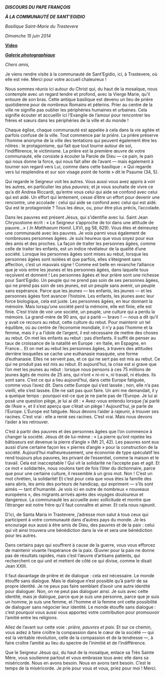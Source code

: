 ***DISCOURS DU PAPE FRANÇOIS***

***À LA COMMUNAUTÉ DE SANT'EGIDIO***

*Basilique Saint-Marie du Trastevere*

*Dimanche 15 juin 2014*

**[Video](http://player.rv.va/vaticanplayer.asp?language=it&tic=VA_QN1RWM5S)**

***[Galerie photographique](http://www.photogallery.va/content/photogallery/fr/eventi/sant-egidio2014.html)***

*Chers amis,*

Je viens rendre visite à la communauté de Sant’Egidio, ici, à Trastevere, où elle est née. Merci pour votre accueil chaleureux !

Nous sommes réunis ici autour du Christ qui, du haut de la mosaïque, nous contemple avec un regard tendre et profond, avec la Vierge Marie, qu’il entoure de son bras. Cette antique basilique est devenu un lieu de prière quotidienne pour de nombreux Romains et pèlerins. Prier au centre de la ville ne signifie pas oublier les périphéries humaines et urbaines. Cela signifie écouter et accueillir ici l’Evangile de l’amour pour rencontrer les frères et sœurs dans les périphéries de la ville et du monde !

Chaque église, chaque communauté est appelée à cela dans la vie agitée et parfois confuse de la ville. Tout commence par *la prière*. La prière préserve l’homme anonyme de la ville des tentations qui peuvent également être les nôtres : le protagonisme, qui fait que tout tourne autour de soi, l’indifférence, le victimisme. La prière est la première œuvre de votre communauté, elle consiste à écouter la Parole de Dieu — ce pain, le pain qui nous donne la force, qui nous fait aller de l’avant — mais également à tourner son regard vers Lui, comme dans cette basilique : « Qui regarde vers lui resplendira et sur son visage point de honte » dit le Psaume (34, 5).

Qui regarde le Seigneur voit les autres. Vous aussi vous avez appris à voir les autres, en particulier les plus *pauvres*; et je vous souhaite de vivre ce qu’a dit Andrea Riccardi, qu’entre vous celui qui aide se confond avec celui qui est aidé. Un effort qui lentement, cesse d’être un effort pour devenir une rencontre, une accolade : celui qui aide se confond avec celui qui est aidé. Qui est le protagoniste ? Tous les deux, ou, pour être plus précis, l’accolade.

Dans les pauvres est présent Jésus, qui s’identifie avec lui. Saint Jean Chrysostome écrit : « Le Seigneur s’approche de toi dans une attitude de pauvre...» ( *In Matthaeum Homil*. LXVI, pg 58, 629). Vous êtes et demeurez une communauté avec les pauvres. Je vois parmi vous également de nombreuses personnes âgées. Je suis heureux que vous soyez pour eux des amis et des proches. La façon de traiter les personnes âgées, comme celle de traiter les enfants, est un indice révélateur de la qualité d’une société. Lorsque les personnes âgées sont mises au rebut, lorsque les personnes âgées sont isolées et que parfois, elles s’éteignent sans affection, c’est un mauvais signe ! Comme est belle en revanche l’alliance que je vois entre les jeunes et les personnes âgées, dans laquelle tous reçoivent et donnent ! Les personnes âgées et leur prière sont une richesse pour Sant’Egidio. Un peuple qui ne prend pas soin de ses personnes âgées, qui ne prend pas soin de ses jeunes, est un peuple sans avenir, un peuple sans espérance. Parce que les jeunes — les enfants, les jeunes — et les personnes âgées font avancer l’histoire. Les enfants, les jeunes avec leur force biologique, cela est juste. Les personnes âgées, en leur donnant la mémoire. Mais lorsqu’une société perd la mémoire, elle est finie, elle est finie. C’est triste de voir une société, un peuple, une culture qui a perdu la mémoire. La grand-mère de 90 ans, qui a parlé — bravo ! — nous a dit qu’il y avait ce recours au rebut, cette culture du rebut. Pour maintenir un tel équilibre, où au centre de l’économie mondiale, il n’y a pas l’homme et la femme, mais il y a l’idole de l’argent, il est nécessaire de mettre des choses au rebut. On met les enfants au rebut : pas d’enfants. Il suffit de penser au taux de croissance de la natalité en Europe : en Italie, en Espagne, en France... Et on met au rebut les personnes âgées, à travers des attitudes derrière lesquelles se cache une euthanasie masquée, une forme d’euthanasie. Elles ne servent pas, et ce qui ne sert pas est mis au rebut. Ce qui ne produit pas est mis au rebut. Et aujourd’hui, la crise est si grave que l’on met les jeunes au rebut : lorsque nous pensons à ces 75 millions de jeunes âgés de moins de 25 ans, qui n’ont « ni-ni », ni travail, ni études. Ils sont sans. C’est ce qui a lieu aujourd’hui, dans cette Europe fatiguée, comme vous l’avez dit. Dans cette Europe qui s’est lassée ; non, elle n’a pas vieilli, elle s’est lassée. Elle ne sait pas quoi faire. Un ami me demandait, il y a quelque temps : pourquoi est-ce que je ne parle pas de l’Europe. Je lui ai posé une question piège, je lui ai dit : « Avez-vous entendu lorsque j’ai parlé de l’Asie », et il s’est aperçu que c’était un piège ! Aujourd’hui, je parle de l’Europe. L’Europe est fatiguée. Nous devons l’aider à rajeunir, à trouver ses racines. C’est vrai : elle a renié ses racines. C’est vrai. Mais nous devons l’aider à les retrouver.

C’est à partir des pauvres et des personnes âgées que l’on commence à changer la société. Jésus dit de lui-même : « La pierre qu’ont rejetée les bâtisseurs est devenue la pierre d’angle » (Mt 21, 42). Les pauvres sont eux aussi d’une certaine façon les « pierres d’angle » pour la construction de la société. Aujourd’hui malheureusement, une économie de type spéculatif les rend toujours plus pauvres, les privant de l’essentiel, comme la maison et le travail. Cela est inacceptable ! Qui vit la solidarité ne l’accepte pas et agit. Et ce mot « solidarité», nous voulons tant de fois l’ôter du dictionnaire, parce que pour une certaine culture, il ressemble à un gros mot. Non ! C’est un mot chrétien, la solidarité! Et c’est pour cela que vous êtes la famille des sans abris, les amis des porteurs de handicap, qui expriment — s’ils sont aimés — tant d’humanité. Je vois ici en outre de nombreux « nouveaux européens », des migrants arrivés après des voyages douloureux et dangereux. La communauté les accueille avec sollicitude et montre que l’étranger est notre frère qu’il faut connaître et aimer. Et cela nous rajeunit.

D’ici, de Santa Maria in Trastevere, j’adresse mon salut à tous ceux qui participent à votre communauté dans d’autres pays du monde. Je les encourage eux aussi à être amis de Dieu, des pauvres et de la paix : celui qui vit ainsi trouvera une bénédiction dans la vie et sera une bénédiction pour les autres.

Dans certains pays qui souffrent à cause de la guerre, vous vous efforcez de maintenir vivante l’espérance de la paix. Œuvrer pour la paix ne donne pas de résultats rapides, mais c’est l’œuvre d’artisans patients, qui recherchent ce qui unit et mettent de côté ce qui divise, comme le disait Jean XXIII.

Il faut davantage de prière et de dialogue : cela est nécessaire. Le monde étouffe sans dialogue. Mais le dialogue n’est possible qu’à partir de sa propre identité. Je ne peux pas faire semblant d’avoir une autre identité pour dialoguer. Non, on ne peut pas dialoguer ainsi. Je suis avec cette identité, mais je dialogue, parce que je suis une personne, parce que je suis un homme, je suis une femme, et l’homme et la femme ont cette possibilité de dialoguer sans négocier leur identité. Le monde étouffe sans dialogue : c’est pourquoi vous aussi vous apportez votre contribution pour promouvoir l’amitié entre les religions.

Allez de l’avant sur cette voie : *prière, pauvres et paix*. Et sur ce chemin, vous aidez à faire croître la compassion dans le cœur de la société — qui est la véritable révolution, celle de la compassion et de la tendresse —, à faire croître l’amitié au lieu du spectre de l’inimitié et de l’indifférence.

Que le Seigneur Jésus qui, du haut de la mosaïque, enlace sa Très Sainte Mère, vous soutienne partout et vous embrasse tous avec elle dans sa miséricorde. Nous en avons besoin. Nous en avons tant besoin. C’est le temps de la miséricorde. Je prie pour vous et vous, priez pour moi ! Merci.